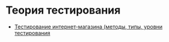 
# Теория тестирования

 - [Тестирование интернет-магазина (методы, типы, уровни тестирования]([https://awesomeopensource.com/project/elangosundar/awesome-README-templates](https://docs.google.com/spreadsheets/d/1MnOpcvO4hWtVBStdOlPmofjzUqBd12HzWOanKy00Q-E/edit?usp=sharing))



